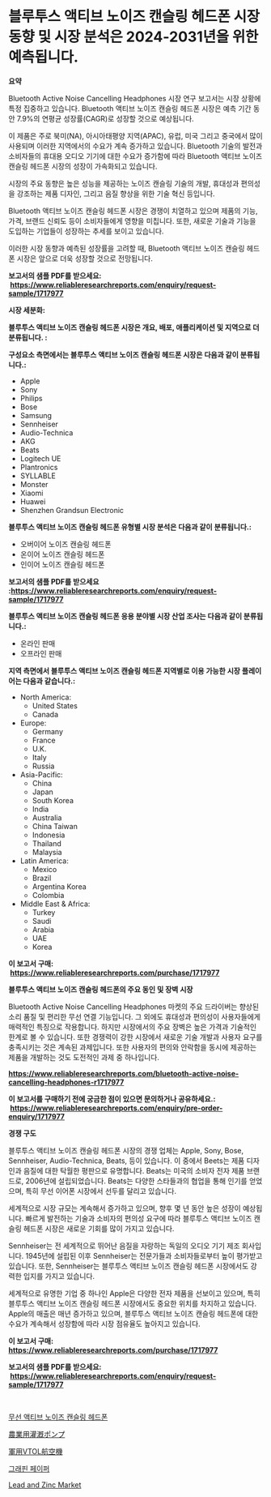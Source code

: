 <p><h1>블루투스 액티브 노이즈 캔슬링 헤드폰 시장 동향 및 시장 분석은 2024-2031년을 위한 예측됩니다.</h1></p><p><strong>요약</strong></p>
<p><p>Bluetooth Active Noise Cancelling Headphones 시장 연구 보고서는 시장 상황에 특정 집중하고 있습니다. Bluetooth 액티브 노이즈 캔슬링 헤드폰 시장은 예측 기간 동안 7.9%의 연평균 성장률(CAGR)로 성장할 것으로 예상됩니다.</p><p>이 제품은 주로 북미(NA), 아시아태평양 지역(APAC), 유럽, 미국 그리고 중국에서 많이 사용되며 이러한 지역에서의 수요가 계속 증가하고 있습니다. Bluetooth 기술의 발전과 소비자들의 휴대용 오디오 기기에 대한 수요가 증가함에 따라 Bluetooth 액티브 노이즈 캔슬링 헤드폰 시장의 성장이 가속화되고 있습니다.</p><p>시장의 주요 동향은 높은 성능을 제공하는 노이즈 캔슬링 기술의 개발, 휴대성과 편의성을 강조하는 제품 디자인, 그리고 음질 향상을 위한 기술 혁신 등입니다.</p><p>Bluetooth 액티브 노이즈 캔슬링 헤드폰 시장은 경쟁이 치열하고 있으며 제품의 기능, 가격, 브랜드 신뢰도 등이 소비자들에게 영향을 미칩니다. 또한, 새로운 기술과 기능을 도입하는 기업들이 성장하는 추세를 보이고 있습니다.</p><p>이러한 시장 동향과 예측된 성장률을 고려할 때, Bluetooth 액티브 노이즈 캔슬링 헤드폰 시장은 앞으로 더욱 성장할 것으로 전망됩니다.</p></p>
<p><strong>보고서의 샘플 PDF를 받으세요: &nbsp;<a href="https://www.reliableresearchreports.com/enquiry/request-sample/1717977">https://www.reliableresearchreports.com/enquiry/request-sample/1717977</a></strong></p>
<p><strong>시장 세분화:</strong></p>
<p><strong> 블루투스 액티브 노이즈 캔슬링 헤드폰 시장은 개요, 배포, 애플리케이션 및 지역으로 더 분류됩니다. :</strong></p>
<p><strong>구성요소 측면에서는 블루투스 액티브 노이즈 캔슬링 헤드폰 시장은 다음과 같이 분류됩니다.:</strong></p>
<p><ul><li>Apple</li><li>Sony</li><li>Philips</li><li>Bose</li><li>Samsung</li><li>Sennheiser</li><li>Audio-Technica</li><li>AKG</li><li>Beats</li><li>Logitech UE</li><li>Plantronics</li><li>SYLLABLE</li><li>Monster</li><li>Xiaomi</li><li>Huawei</li><li>Shenzhen Grandsun Electronic</li></ul></p>
<p><strong> 블루투스 액티브 노이즈 캔슬링 헤드폰 유형별 시장 분석은 다음과 같이 분류됩니다.:</strong></p>
<p><ul><li>오버이어 노이즈 캔슬링 헤드폰</li><li>온이어 노이즈 캔슬링 헤드폰</li><li>인이어 노이즈 캔슬링 헤드폰</li></ul></p>
<p><strong>보고서의 샘플 PDF를 받으세요 :<a href="https://www.reliableresearchreports.com/enquiry/request-sample/1717977">https://www.reliableresearchreports.com/enquiry/request-sample/1717977</a></strong></p>
<p><strong> 블루투스 액티브 노이즈 캔슬링 헤드폰 응용 분야별 시장 산업 조사는 다음과 같이 분류됩니다.:</strong></p>
<p><ul><li>온라인 판매</li><li>오프라인 판매</li></ul></p>
<p><strong>지역 측면에서 블루투스 액티브 노이즈 캔슬링 헤드폰 지역별로 이용 가능한 시장 플레이어는 다음과 같습니다.:</strong></p>
<p><ul>
    <li>
        North America:
        <ul>
            <li>United States</li>
            <li>Canada</li>
        </ul>
    </li>
    <li>
        Europe:
        <ul>
            <li>Germany</li>
            <li>France</li>
            <li>U.K.</li>
            <li>Italy</li>
            <li>Russia</li>
        </ul>
    </li>
    <li>
        Asia-Pacific:
        <ul>
            <li>China</li>
            <li>Japan</li>
            <li>South Korea</li>
            <li>India</li>
            <li>Australia</li>
            <li>China Taiwan</li>
            <li>Indonesia</li>
            <li>Thailand</li>
            <li>Malaysia</li>
        </ul>
    </li>
    <li>
        Latin America:
        <ul>
            <li>Mexico</li>
            <li>Brazil</li>
            <li>Argentina Korea</li>
            <li>Colombia</li>
        </ul>
    </li>
    <li>
        Middle East & Africa:
        <ul>
            <li>Turkey</li>
            <li>Saudi</li>
            <li>Arabia</li>
            <li>UAE</li>
            <li>Korea</li>
        </ul>
    </li>
    </ul></p>
<p><strong>이 보고서 구매: &nbsp;<a href="https://www.reliableresearchreports.com/purchase/1717977">https://www.reliableresearchreports.com/purchase/1717977</a></strong></p>
<p><strong>블루투스 액티브 노이즈 캔슬링 헤드폰의 주요 동인 및 장벽 시장</strong></p>
<p><p>Bluetooth Active Noise Cancelling Headphones 마켓의 주요 드라이버는 향상된 소리 품질 및 편리한 무선 연결 기능입니다. 그 외에도 휴대성과 편의성이 사용자들에게 매력적인 특징으로 작용합니다. 하지만 시장에서의 주요 장벽은 높은 가격과 기술적인 한계로 볼 수 있습니다. 또한 경쟁력이 강한 시장에서 새로운 기술 개발과 사용자 요구를 충족시키는 것은 계속된 과제입니다. 또한 사용자의 편의와 안락함을 동시에 제공하는 제품을 개발하는 것도 도전적인 과제 중 하나입니다.</p></p>
<p><strong><a href="https://www.reliableresearchreports.com/bluetooth-active-noise-cancelling-headphones-r1717977">https://www.reliableresearchreports.com/bluetooth-active-noise-cancelling-headphones-r1717977</a></strong></p>
<p><strong>이 보고서를 구매하기 전에 궁금한 점이 있으면 문의하거나 공유하세요.: &nbsp;<a href="https://www.reliableresearchreports.com/enquiry/pre-order-enquiry/1717977">https://www.reliableresearchreports.com/enquiry/pre-order-enquiry/1717977</a></strong></p>
<p><strong>경쟁 구도</strong></p>
<p><p>블루투스 액티브 노이즈 캔슬링 헤드폰 시장의 경쟁 업체는 Apple, Sony, Bose, Sennheiser, Audio-Technica, Beats, 등이 있습니다. 이 중에서 Beets는 제품 디자인과 음질에 대한 탁월한 평판으로 유명합니다. Beats는 미국의 소비자 전자 제품 브랜드로, 2006년에 설립되었습니다. Beats는 다양한 스타들과의 협업을 통해 인기를 얻었으며, 특히 무선 이어폰 시장에서 선두를 달리고 있습니다.</p><p>세계적으로 시장 규모는 계속해서 증가하고 있으며, 향후 몇 년 동안 높은 성장이 예상됩니다. 빠르게 발전하는 기술과 소비자의 편의성 요구에 따라 블루투스 액티브 노이즈 캔슬링 헤드폰 시장은 새로운 기회를 많이 가지고 있습니다.</p><p>Sennheiser는 전 세계적으로 뛰어난 음질을 자랑하는 독일의 오디오 기기 제조 회사입니다. 1945년에 설립된 이후 Sennheiser는 전문가들과 소비자들로부터 높이 평가받고 있습니다. 또한, Sennheiser는 블루투스 액티브 노이즈 캔슬링 헤드폰 시장에서도 강력한 입지를 가지고 있습니다.</p><p>세계적으로 유명한 기업 중 하나인 Apple은 다양한 전자 제품을 선보이고 있으며, 특히 블루투스 액티브 노이즈 캔슬링 헤드폰 시장에서도 중요한 위치를 차지하고 있습니다. Apple의 매출은 매년 증가하고 있으며, 블루투스 액티브 노이즈 캔슬링 헤드폰에 대한 수요가 계속해서 성장함에 따라 시장 점유율도 높아지고 있습니다.</p></p>
<p><strong>이 보고서 구매: &nbsp; <a href="https://www.reliableresearchreports.com/purchase/1717977">https://www.reliableresearchreports.com/purchase/1717977</a></strong></p>
<p><strong>보고서의 샘플 PDF를 받으세요: &nbsp;<a href="https://www.reliableresearchreports.com/enquiry/request-sample/1717977">https://www.reliableresearchreports.com/enquiry/request-sample/1717977</a></strong><strong></strong></p>
<p>&nbsp;</p>
<p><p><a href="https://github.com/ZacharyScthmitt4465/Market-Research-Report-List-1/blob/main/480257625226.md">무선 액티브 노이즈 캔슬링 헤드폰</a></p><p><a href="https://github.com/mathieurico66/Market-Research-Report-List-1/blob/main/480121427615.md">農業用灌漑ポンプ</a></p><p><a href="https://medium.com/@anabelavenport7854/%E8%BB%8D%E4%BA%8Bvtol%E6%A9%9F%E5%B8%82%E5%A0%B4%E3%81%AE%E5%88%86%E6%9E%90-%E3%82%B0%E3%83%AD%E3%83%BC%E3%83%90%E3%83%AB%E7%94%A3%E6%A5%AD%E3%81%AE%E5%B1%95%E6%9C%9B%E3%81%A8%E4%BA%88%E6%B8%AC-2024%E5%B9%B4%E3%81%8B%E3%82%892031%E5%B9%B4-3aec21b2789a">軍用VTOL航空機</a></p><p><a href="https://medium.com/@whitneymurphy1982/%EA%B7%B8%EB%9E%98%ED%95%80-%EC%A2%85%EC%9D%B4-%EC%8B%9C%EC%9E%A5-%EB%8F%99%ED%96%A5-%EB%B0%8F-%EC%8B%9C%EC%9E%A5-%EB%B6%84%EC%84%9D%EC%9D%80-2024%EB%85%84%EB%B6%80%ED%84%B0-2031%EB%85%84%EA%B9%8C%EC%A7%80-%EC%98%88%EC%B8%A1%EB%90%A9%EB%8B%88%EB%8B%A4-4598280baabe">그래핀 페이퍼</a></p><p><a href="https://issuu.com/reportprime-2/docs/lead-and-zinc-market-size-2030.pptx">Lead and Zinc Market</a></p></p>